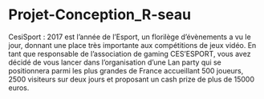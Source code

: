 # Projet-Conception_R-seau
CesiSport : 2017 est l’année de l’Esport, un florilège d’évènements a vu le jour, donnant une place très importante aux compétitions de jeux vidéo. En tant que responsable de l’association de gaming CES’ESPORT, vous avez décidé de vous lancer dans l’organisation d’une Lan party qui se positionnera parmi les plus grandes de France accueillant 500 joueurs, 2500 visiteurs sur deux jours et proposant un cash prize de plus de 15000 euros.
